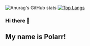 ![Anurag's GitHub stats](https://github-readme-stats.vercel.app/api?username=thepolardeveloper&count_private=true&theme=radical) [![Top Langs](https://github-readme-stats.vercel.app/api/top-langs/?username=thepolardeveloper&layout=compact&theme=radical&langs_count=4)](https://github.com/anuraghazra/github-readme-stats)


### Hi there 👋
## My name is Polarr!

